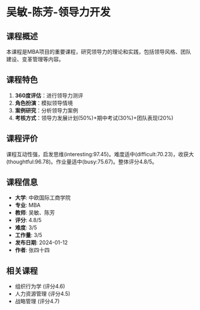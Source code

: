 # 吴敏-陈芳-领导力开发

## 课程概述
本课程是MBA项目的重要课程，研究领导力的理论和实践，包括领导风格、团队建设、变革管理等内容。

## 课程特色
1. **360度评估**：进行领导力测评
2. **角色扮演**：模拟领导情境
3. **案例研究**：分析领导力案例
4. **考核方式**：领导力发展计划(50%)+期中考试(30%)+团队表现(20%)

## 课程评价
课程互动性强，启发思维(interesting:97.45)。难度适中(difficult:70.23)，收获大(thoughtful:96.78)。作业量适中(busy:75.67)。整体评分4.8/5。

## 课程信息
- **大学**: 中欧国际工商学院
- **专业**: MBA
- **教师**: 吴敏、陈芳
- **评分**: 4.8/5
- **难度**: 3/5
- **工作量**: 3/5
- **发布日期**: 2024-01-12
- **作者**: 张四十四

## 相关课程
- 组织行为学 (评分4.6)
- 人力资源管理 (评分4.5)
- 战略管理 (评分4.7)